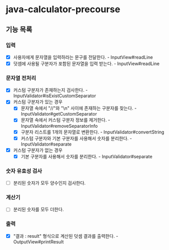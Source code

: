# java-calculator-precourse

## 기능 목록

### 입력
- [X] 사용자에게 문자열을 입력하라는 문구를 전달한다. - InputView#readLine
- [X] 덧셈에 사용될 구분자가 포함된 문자열을 입력 받는다. - InputView#readLine

### 문자열 전처리
- [X] 커스텀 구분자가 존재하는지 검사한다. - InputValidator#isExistCustomSeparator
- [X] 커스텀 구분자가 있는 경우
  - [X] 문자열 속에서 "//"와 "\n" 사이에 존재하는 구분자를 찾는다. - InputValidator#getCustomSeparator
  - [X] 문자열 속에서 커스텀 구분자 정보를 제거한다. - InputValidator#removeSeparatorInfo
  - [X] 구분자 리스트를 1개의 문자열로 변환한다. - InputValidator#convertString
  - [X] 커스텀 구분자와 기본 구분자를 사용해서 숫자를 분리한다. - InputValidator#separate
- [X] 커스텀 구분자가 없는 경우
  - [X] 기본 구분자를 사용해서 숫자를 분리한다. - InputValidator#separate

### 숫자 유효성 검사
- [ ] 분리된 숫자가 모두 양수인지 검사한다.

### 계산기
- [ ] 분리된 숫자를 모두 더한다.

### 출력
- [X] "결과 : result" 형식으로 계산된 덧셈 결과를 출력한다. - OutputView#printResult
